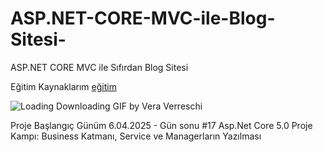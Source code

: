 # ASP.NET-CORE-MVC-ile-Blog-Sitesi-
ASP.NET CORE MVC ile Sıfırdan Blog Sitesi 

Eğitim Kaynaklarım 
<a href="https://www.youtube.com/playlist?list=PLKnjBHu2xXNNkinaVhPqPZG0ubaLN63ci"> eğitim</a>


![Loading Downloading GIF by Vera Verreschi](https://github.com/user-attachments/assets/8c5175ce-4616-4e26-97d5-47514cde6bc8)




<p>Proje Başlangıç Günüm 6.04.2025 - Gün sonu    #17 Asp.Net Core 5.0 Proje Kampı: Business Katmanı, Service ve Managerların Yazılması</p>

